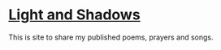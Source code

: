 # [Light and Shadows](https://ericne9.github.io)

This is site to share my published poems, prayers and songs.


